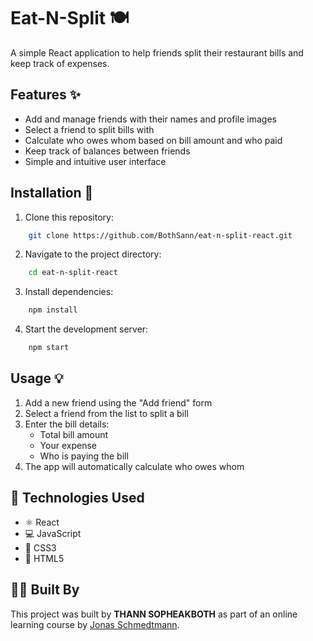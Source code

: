 # Eat-N-Split 🍽️

A simple React application to help friends split their restaurant bills and keep track of expenses.

## Features ✨

- Add and manage friends with their names and profile images
- Select a friend to split bills with
- Calculate who owes whom based on bill amount and who paid
- Keep track of balances between friends
- Simple and intuitive user interface

## Installation 🚀

1. Clone this repository:

```bash
    git clone https://github.com/BothSann/eat-n-split-react.git
```

2. Navigate to the project directory:

```bash
    cd eat-n-split-react
```

3. Install dependencies:

```bash
    npm install
```

4. Start the development server:

```bash
    npm start
```

## Usage 💡

1. Add a new friend using the "Add friend" form
2. Select a friend from the list to split a bill
3. Enter the bill details:
   - Total bill amount
   - Your expense
   - Who is paying the bill
4. The app will automatically calculate who owes whom

## 🔧 Technologies Used

- ⚛️ React
- 💻 JavaScript
- 🎨 CSS3
- 📄 HTML5

## 👨‍💻 Built By

This project was built by **THANN SOPHEAKBOTH** as part of an online learning course by [Jonas Schmedtmann](https://codingheroes.io/).
